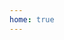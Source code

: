 ```yaml
---
home: true
---
```


<div class="footer" style="margin-top:100vh">
  <a style="color:#999;font-weight:400" href="http://www.beian.miit.gov.cn/" target="_bank">浙ICP备19048507号-1</a>
</div>